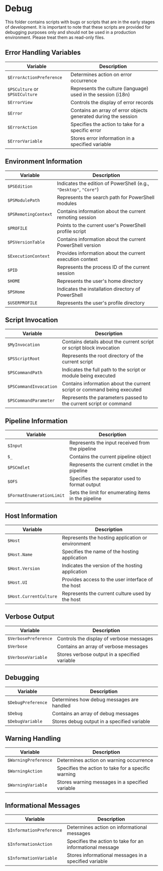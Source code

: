 # Debug
This folder contains scripts with bugs or scripts that are in the early stages of development.
It is important to note that these scripts are provided for debugging purposes only and should not be used in a production environment. Please treat them as read-only files.

## Error Handling Variables
| Variable                       | Description                                                     |
| ------------------------------ | --------------------------------------------------------------- |
| `$ErrorActionPreference`       | Determines action on error occurrence                           |
| `$PSCulture` or `$PSUICulture` | Represents the culture (language) used in the session (i18n)    |
| `$ErrorView`                   | Controls the display of error records                           |
| `$Error`                       | Contains an array of error objects generated during the session |
| `$ErrorAction`                 | Specifies the action to take for a specific error               |
| `$ErrorVariable`               | Stores error information in a specified variable                |

## Environment Information
| Variable             | Description                                                       |
| -------------------- | ----------------------------------------------------------------- |
| `$PSEdition`         | Indicates the edition of PowerShell (e.g., `"Desktop"`, `"Core"`) |
| `$PSModulePath`      | Represents the search path for PowerShell modules                 |
| `$PSRemotingContext` | Contains information about the current remoting session           |
| `$PROFILE`           | Points to the current user's PowerShell profile script            |
| `$PSVersionTable`    | Contains information about the current PowerShell version         |
| `$ExecutionContext`  | Provides information about the current execution context          |
| `$PID`               | Represents the process ID of the current session                  |
| `$HOME`              | Represents the user's home directory                              |
| `$PSHome`            | Indicates the installation directory of PowerShell                |
| `$USERPROFILE`       | Represents the user's profile directory                           |

## Script Invocation
| Variable               | Description                                                             |
| ---------------------- | ----------------------------------------------------------------------- |
| `$MyInvocation`        | Contains details about the current script or script block invocation    |
| `$PSScriptRoot`        | Represents the root directory of the current script                     |
| `$PSCommandPath`       | Indicates the full path to the script or module being executed          |
| `$PSCommandInvocation` | Contains information about the current script or command being executed |
| `$PSCommandParameter`  | Represents the parameters passed to the current script or command       |

## Pipeline Information
| Variable                  | Description                                          |
| ------------------------- | ---------------------------------------------------- |
| `$Input`                  | Represents the input received from the pipeline      |
| `$_`                      | Contains the current pipeline object                 |
| `$PSCmdlet`               | Represents the current cmdlet in the pipeline        |
| `$OFS`                    | Specifies the separator used to format output        |
| `$FormatEnumerationLimit` | Sets the limit for enumerating items in the pipeline |

## Host Information
| Variable               | Description                                       |
| ---------------------- | ------------------------------------------------- |
| `$Host`                | Represents the hosting application or environment |
| `$Host.Name`           | Specifies the name of the hosting application     |
| `$Host.Version`        | Indicates the version of the hosting application  |
| `$Host.UI`             | Provides access to the user interface of the host |
| `$Host.CurrentCulture` | Represents the current culture used by the host   |

## Verbose Output
| Variable             | Description                                   |
| -------------------- | --------------------------------------------- |
| `$VerbosePreference` | Controls the display of verbose messages      |
| `$Verbose`           | Contains an array of verbose messages         |
| `$VerboseVariable`   | Stores verbose output in a specified variable |

## Debugging
| Variable           | Description                                 |
| ------------------ | ------------------------------------------- |
| `$DebugPreference` | Determines how debug messages are handled   |
| `$Debug`           | Contains an array of debug messages         |
| `$DebugVariable`   | Stores debug output in a specified variable |

## Warning Handling 
| Variable             | Description                                         |
| -------------------- | --------------------------------------------------- |
| `$WarningPreference` | Determines action on warning occurrence             |
| `$WarningAction`     | Specifies the action to take for a specific warning |
| `$WarningVariable`   | Stores warning messages in a specified variable     |

## Informational Messages
| Variable                 | Description                                               |
| ------------------------ | --------------------------------------------------------- |
| `$InformationPreference` | Determines action on informational messages               |
| `$InformationAction`     | Specifies the action to take for an informational message |
| `$InformationVariable`   | Stores informational messages in a specified variable     |